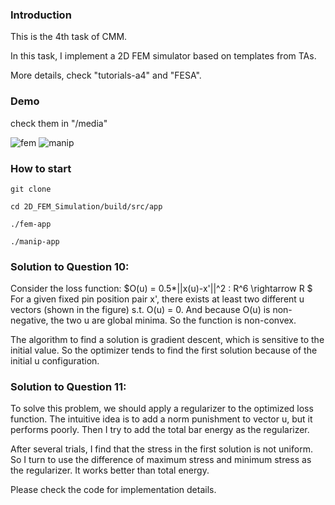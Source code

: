 ### Introduction

This is the 4th task of CMM.

In this task, I implement a 2D FEM simulator based on templates from TAs.

More details, check "tutorials-a4" and "FESA".

### Demo

check them in "/media"

![fem](https://user-images.githubusercontent.com/39910677/116280919-76c65680-a789-11eb-86a1-dc9a769d5ecc.gif) ![manip](https://user-images.githubusercontent.com/39910677/116280986-880f6300-a789-11eb-8c3c-a229c56db4c5.gif)






### How to start

```git clone```

```cd 2D_FEM_Simulation/build/src/app```

```./fem-app```

```./manip-app```

### Solution to Question 10:
Consider the loss function: $O(u) = 0.5*||x(u)-x'||^2 : R^6 \rightarrow R $ For a given fixed pin position pair x', there exists at least two different u vectors (shown in the figure) s.t. O(u) = 0. And because O(u) is non-negative, the two u are global minima. So the function is non-convex.

The algorithm to find a solution is gradient descent, which is sensitive to the initial value. So the optimizer tends to find the first solution because of the initial u configuration.

### Solution to Question 11:
To solve this problem, we should apply a regularizer to the optimized loss function. The intuitive idea is to add a norm punishment to vector u, but it performs poorly. Then I try to add the total bar energy as the regularizer.

After several trials, I find that the stress in the first solution is not uniform. So I turn to use the difference of maximum stress and minimum stress as the regularizer. It works better than total energy.

Please check the code for implementation details.

